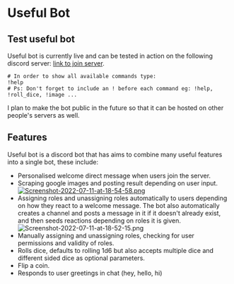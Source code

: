 # Useful Bot

## Test useful bot

Useful bot is currently live and can be tested in action on the following discord server: [link to join server](https://discord.gg/Tb8A2XASWd).

```
# In order to show all available commands type:
!help
# Ps: Don't forget to include an ! before each command eg: !help, !roll_dice, !image ...
```

I plan to make the bot public in the future so that it can be hosted on other people's servers as well.

## Features

Useful bot is a discord bot that has aims to combine many useful features into a single bot, these include:

- Personalised welcome direct message when users join the server.
- Scraping google images and posting result depending on user input.
  [![Screenshot-2022-07-11-at-18-54-58.png](https://i.postimg.cc/bwqXkLR6/Screenshot-2022-07-11-at-18-54-58.png)](https://postimg.cc/YhDyw6Zg)
- Assigning roles and unassigning roles automatically to users depending on how they react to a welcome message. The bot also automatically creates a channel and posts a message in it if it doesn't already exist, and then seeds reactions depending on roles it is given.
  ![Screenshot-2022-07-11-at-18-52-15.png](https://i.postimg.cc/HWSTpq4p/Screenshot-2022-07-11-at-18-52-15.png)
- Manually assigning and unassigning roles, checking for user permissions and validity of roles.
- Rolls dice, defaults to rolling 1d6 but also accepts multiple dice and different sided dice as optional parameters.
- Flip a coin.
- Responds to user greetings in chat (hey, hello, hi)

